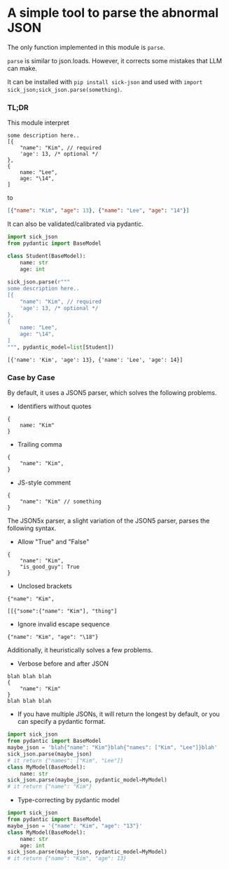 # A simple tool to parse the abnormal JSON

The only function implemented in this module is `parse`.

`parse` is similar to json.loads. However, it corrects some mistakes that LLM can make.

It can be installed with `pip install sick-json` and used with `import sick_json;sick_json.parse(something)`.

### TL;DR
This module interpret
```json5
some description here..
[{
    "name": "Kim", // required
    'age': 13, /* optional */
},
{
    name: "Lee",
    age: "\14", 
]
```
to
```json
[{"name": "Kim", "age": 13}, {"name": "Lee", "age": "14"}]
```

It can also be validated/calibrated via pydantic.
```python
import sick_json
from pydantic import BaseModel

class Student(BaseModel):
    name: str
    age: int
    
sick_json.parse(r"""
some description here..
[{
    "name": "Kim", // required
    'age': 13, /* optional */
},
{
    name: "Lee",
    age: "\14", 
]
""", pydantic_model=list[Student])
```
```
[{'name': 'Kim', 'age': 13}, {'name': 'Lee', 'age': 14}]
```

### Case by Case

By default, it uses a JSON5 parser, which solves the following problems.

- Identifiers without quotes
```json5
{
    name: "Kim"
}
```
- Trailing comma
```json5
{
    "name": "Kim",
}
```
- JS-style comment
```json5
{
    "name": "Kim" // something
}
```

The JSON5x parser, a slight variation of the JSON5 parser, parses the following syntax.

- Allow "True" and "False"
```json5
{
    "name": "Kim",
    "is_good_guy": True
}
```
- Unclosed brackets
```json5
{"name": "Kim",
```
```json5
[[{"some":{"name": "Kim"], "thing"]
```
- Ignore invalid escape sequence
```json5
{"name": "Kim", "age": "\18"}
```

Additionally, it heuristically solves a few problems.

- Verbose before and after JSON
```json5
blah blah blah
{
    "name": "Kim"
}
blah blah blah
```
- If you have multiple JSONs, it will return the longest by default, or you can specify a pydantic format.
```python
import sick_json
from pydantic import BaseModel
maybe_json = 'blah{"name": "Kim"}blah{"names": ["Kim", "Lee"]}blah'
sick_json.parse(maybe_json)
# it return {"names": ["Kim", "Lee"]}
class MyModel(BaseModel):
    name: str
sick_json.parse(maybe_json, pydantic_model=MyModel)
# it return {"name": "Kim"}
```
- Type-correcting by pydantic model
```python
import sick_json
from pydantic import BaseModel
maybe_json = '{"name": "Kim", "age": "13"}'
class MyModel(BaseModel):
    name: str
    age: int
sick_json.parse(maybe_json, pydantic_model=MyModel)
# it return {"name": "Kim", "age": 13}
```
